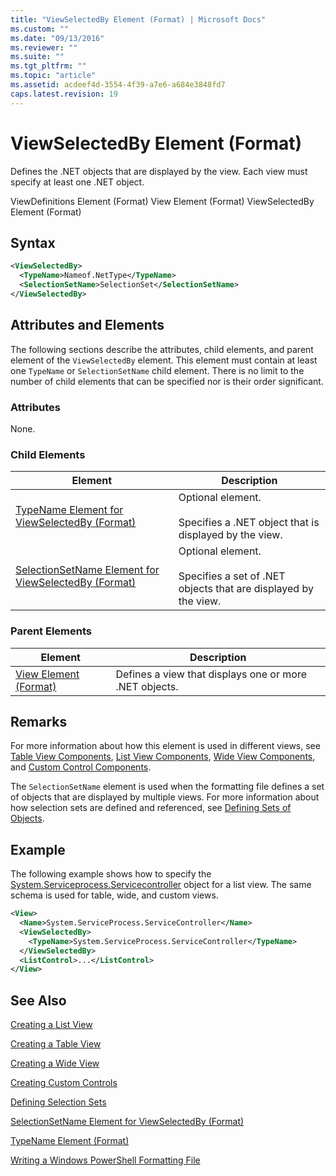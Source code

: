 ```yaml
---
title: "ViewSelectedBy Element (Format) | Microsoft Docs"
ms.custom: ""
ms.date: "09/13/2016"
ms.reviewer: ""
ms.suite: ""
ms.tgt_pltfrm: ""
ms.topic: "article"
ms.assetid: acdeef4d-3554-4f39-a7e6-a684e3848fd7
caps.latest.revision: 19
---
```

# ViewSelectedBy Element (Format)

Defines the .NET objects that are displayed by the view. Each view must specify at least one .NET object.

ViewDefinitions Element (Format)
View Element (Format)
ViewSelectedBy Element (Format)

## Syntax

```xml
<ViewSelectedBy>
  <TypeName>Nameof.NetType</TypeName>
  <SelectionSetName>SelectionSet</SelectionSetName>
</ViewSelectedBy>
```

## Attributes and Elements

The following sections describe the attributes, child elements, and parent element of the `ViewSelectedBy` element. This element must contain at least one `TypeName` or `SelectionSetName` child element. There is no limit to the number of child elements that can be specified nor is their order significant.

### Attributes

None.

### Child Elements

|Element|Description|
|-------------|-----------------|
|[TypeName Element for ViewSelectedBy (Format)](./typename-element-for-viewselectedby-format.md)|Optional element.<br /><br /> Specifies a .NET object that is displayed by the view.|
|[SelectionSetName Element for ViewSelectedBy (Format)](./selectionsetname-element-for-viewselectedby-format.md)|Optional element.<br /><br /> Specifies a set of .NET objects that are displayed by the view.|

### Parent Elements

|Element|Description|
|-------------|-----------------|
|[View Element (Format)](./view-element-format.md)|Defines a view that displays one or more .NET objects.|

## Remarks

For more information about how this element is used in different views, see [Table View Components](./creating-a-table-view.md), [List View Components](./creating-a-list-view.md), [Wide View Components](./creating-a-wide-view.md), and [Custom Control Components](./creating-custom-controls.md).

The `SelectionSetName` element is used when the formatting file defines a set of objects that are displayed by multiple views. For more information about how selection sets are defined and referenced, see [Defining Sets of Objects](./defining-selection-sets.md).

## Example

The following example shows how to specify the [System.Serviceprocess.Servicecontroller](/dotnet/api/System.ServiceProcess.ServiceController) object for a list view. The same schema is used for table, wide, and custom views.

```xml
<View>
  <Name>System.ServiceProcess.ServiceController</Name>
  <ViewSelectedBy>
    <TypeName>System.ServiceProcess.ServiceController</TypeName>
  </ViewSelectedBy>
  <ListControl>...</ListControl>
</View>
```

## See Also

[Creating a List View](./creating-a-list-view.md)

[Creating a Table View](./creating-a-table-view.md)

[Creating a Wide View](./creating-a-wide-view.md)

[Creating Custom Controls](./creating-custom-controls.md)

[Defining Selection Sets](./defining-selection-sets.md)

[SelectionSetName Element for ViewSelectedBy (Format)](./selectionsetname-element-for-viewselectedby-format.md)

[TypeName Element (Format)](./typename-element-for-viewselectedby-format.md)

[Writing a Windows PowerShell Formatting File](./writing-a-windows-powershell-formatting-file.md)
